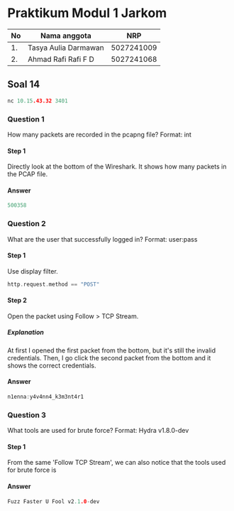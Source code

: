 # Praktikum Modul 1 Jarkom

|No|Nama anggota|NRP|
|---|---|---|
|1. | Tasya Aulia Darmawan | 5027241009|
|2. | Ahmad Rafi Rafi F D | 5027241068|

## Soal 14
```c
nc 10.15.43.32 3401
```
### Question 1
How many packets are recorded in the pcapng file?
Format: int
#### Step 1
Directly look at the bottom of the Wireshark. It shows how many packets in the PCAP file.
#### Answer
```c
500358
```
### Question 2
What are the user that successfully logged in?
Format: user:pass
#### Step 1
Use display filter.
```c
http.request.method == "POST"
```
#### Step 2
Open the packet using Follow > TCP Stream.
##### Explanation
At first I opened the first packet from the bottom, but it's still the invalid credentials. Then, I go click the second packet from the bottom and it shows the correct credentials.
#### Answer
```c
n1enna:y4v4nn4_k3m3nt4r1
```
### Question 3
What tools are used for brute force?
Format: Hydra v1.8.0-dev
#### Step 1
From the same 'Follow TCP Stream', we can also notice that the tools used for brute force is
#### Answer
```c
Fuzz Faster U Fool v2.1.0-dev
```
